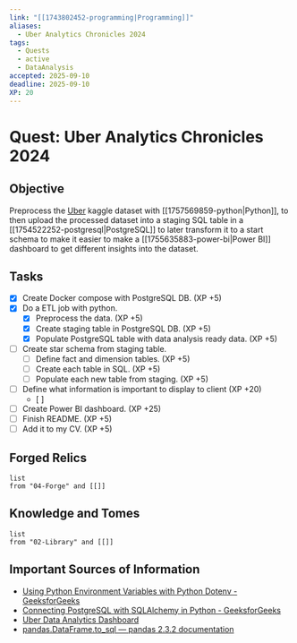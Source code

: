 ```yaml
---
link: "[[1743802452-programming|Programming]]"
aliases:
  - Uber Analytics Chronicles 2024
tags:
  - Quests
  - active
  - DataAnalysis
accepted: 2025-09-10
deadline: 2025-09-10
XP: 20
---
```

# Quest: Uber Analytics Chronicles 2024
## Objective
Preprocess the [Uber](https://www.kaggle.com/datasets/yashdevladdha/uber-ride-analytics-dashboard) kaggle dataset with [[1757569859-python|Python]], to then upload the processed dataset into a staging SQL table in a [[1754522252-postgresql|PostgreSQL]] to later transform it to a start schema to make it easier to make a [[1755635883-power-bi|Power BI]] dashboard to get different insights into the dataset.

## Tasks
- [x] Create Docker compose with PostgreSQL DB. (XP +5)
- [x] Do a ETL job with python.
	- [x] Preprocess the data. (XP +5)
	- [x] Create staging table in PostgreSQL DB. (XP +5)
	- [x] Populate PostgreSQL table with data analysis ready data. (XP +5)
- [ ] Create star schema from staging table.
	- [ ] Define fact and dimension tables. (XP +5)
	- [ ] Create each table in SQL. (XP +5)
	- [ ] Populate each new table from staging. (XP +5)
- [ ] Define what information is important to display to client (XP +20)
	- [ ] 
- [ ] Create Power BI dashboard. (XP +25)
- [ ] Finish README. (XP +5)
- [ ] Add it to my CV. (XP +5)

## Forged Relics
```dataview
list
from "04-Forge" and [[]]
```
## Knowledge and Tomes
```dataview
list
from "02-Library" and [[]]
```

## Important Sources of Information
- [Using Python Environment Variables with Python Dotenv - GeeksforGeeks](https://www.geeksforgeeks.org/python/using-python-environment-variables-with-python-dotenv/)
- [Connecting PostgreSQL with SQLAlchemy in Python - GeeksforGeeks](https://www.geeksforgeeks.org/python/connecting-postgresql-with-sqlalchemy-in-python/)
- [Uber Data Analytics Dashboard](https://www.kaggle.com/datasets/yashdevladdha/uber-ride-analytics-dashboard)
- [pandas.DataFrame.to_sql — pandas 2.3.2 documentation](https://pandas.pydata.org/pandas-docs/stable/reference/api/pandas.DataFrame.to_sql.html)